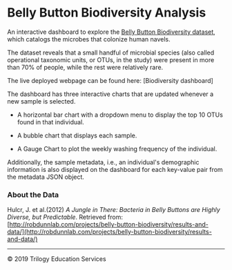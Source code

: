 # Belly Button Biodiversity Analysis

An interactive dashboard to explore the [Belly Button Biodiversity dataset](http://robdunnlab.com/projects/belly-button-biodiversity/), which catalogs the microbes that colonize human navels.

The dataset reveals that a small handful of microbial species (also called operational taxonomic units, or OTUs, in the study) were present in more than 70% of people, while the rest were relatively rare.

The live deployed webpage can be found here: [Biodiversity dashboard]

The dashboard has three interactive charts that are updated whenever a new sample is selected.

* A horizontal bar chart with a dropdown menu to display the top 10 OTUs found in that individual.

* A bubble chart that displays each sample.

* A Gauge Chart to plot the weekly washing frequency of the individual.

Additionally, the sample metadata, i.e., an individual's demographic information is also displayed on the dashboard for each key-value pair from the metadata JSON object.



### About the Data

Hulcr, J. et al.(2012) _A Jungle in There: Bacteria in Belly Buttons are Highly Diverse, but Predictable_. Retrieved from: [http://robdunnlab.com/projects/belly-button-biodiversity/results-and-data/](http://robdunnlab.com/projects/belly-button-biodiversity/results-and-data/)

- - -

© 2019 Trilogy Education Services
